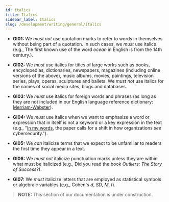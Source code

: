 ```yaml
---
id: italics
title: Italics
sidebar_label: Italics
slug: /development/writing/general/italics
---
```


* **GI01:** We *must not* use quotation marks to refer to words in themselves
  without being part of a quotation.
  In such cases, we *must* use italics
  (e.g., The first known use of the word *ocean* in English
  is from the 14th century.).

* **GI02:** We *must* use italics for titles of large works
  such as books, encyclopedias, dictionaries, newspapers, magazines
  (including online versions of the above),
  music albums, movies, paintings, television series,
  plays, operas, sculptures and ballets.
  We *must not* use italics for the names of social media sites,
  blogs and databases.

* **GI03:** We *must* use italics for foreign words and phrases
  (as long as they are not included
  in our English language reference dictionary:
  [Merriam-Webster](https://www.merriam-webster.com/)).

* **GI04:** We *must* use italics
  when we want to emphasize a word or expression
  that in itself is not a keyword or a key expression in the text
  (e.g., "[In my words](https://fluidattacks.com/blog/cybersecurity-strategy/),
  the paper calls for a shift in how organizations *see* cybersecurity.").

* **GI05:** We *can* italicize terms
  that we expect to be unfamiliar to readers
  the first time they appear in a text.

* **GI06:** We *must not* italicize punctuation marks
  unless they are within what must be italicized
  (e.g., Did you read the book *Outliers: The Story of Success*?).

* **GI07:** We *must* italicize letters
  that are employed as statistical symbols or algebraic variables
  ([e.g.](https://apastyle.apa.org/style-grammar-guidelines/italics-quotations/italics),
  Cohen's *d*, *SD*, *M*, *t*).

> **NOTE:**
> This section of our documentation is under construction.
